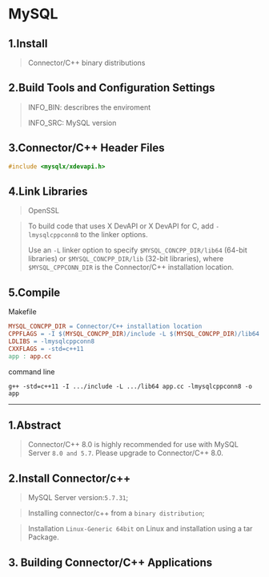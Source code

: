 # MySQL

## 1.Install

> Connector/C++ binary distributions

## 2.Build Tools and Configuration Settings

> INFO_BIN: describres the enviroment 
>
> INFO_SRC: MySQL version

## 3.Connector/C++ Header Files

~~~c++
#include <mysqlx/xdevapi.h>
~~~

## 4.Link Libraries

> OpenSSL

> To build code that uses X DevAPI or X DevAPI for C, add `-lmysqlcppconn8` to the linker options. 
>
> Use an `-L` linker option to specify `$MYSQL_CONCPP_DIR/lib64` (64-bit libraries) or `$MYSQL_CONCPP_DIR/lib` (32-bit libraries), where `$MYSQL_CPPCONN_DIR` is the Connector/C++ installation location.

## 5.Compile

Makefile

~~~makefile
MYSQL_CONCPP_DIR = Connector/C++ installation location
CPPFLAGS = -I $(MYSQL_CONCPP_DIR)/include -L $(MYSQL_CONCPP_DIR)/lib64
LDLIBS = -lmysqlcppconn8
CXXFLAGS = -std=c++11
app : app.cc
~~~

command line

~~~shell
g++ -std=c++11 -I .../include -L .../lib64 app.cc -lmysqlcppconn8 -o app
~~~

---

## 1.Abstract

>  Connector/C++ 8.0 is highly recommended for use with MySQL Server ```8.0 and 5.7```. Please upgrade to Connector/C++ 8.0.

## 2.Install Connector/c++

> MySQL Server version:```5.7.31```;

> Installing connector/c++ from a ```binary distribution```;

> Installation ```Linux-Generic 64bit``` on Linux and installation using a tar Package.

## 3. Building Connector/C++ Applications

